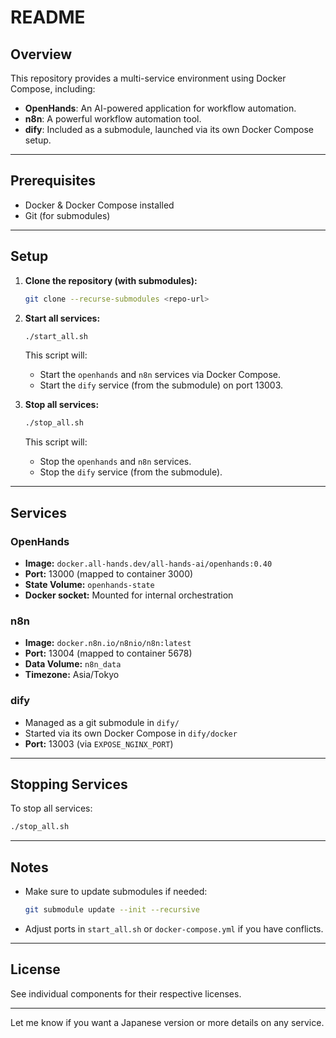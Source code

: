 # README

## Overview

This repository provides a multi-service environment using Docker Compose, including:

- **OpenHands**: An AI-powered application for workflow automation.
- **n8n**: A powerful workflow automation tool.
- **dify**: Included as a submodule, launched via its own Docker Compose setup.

---

## Prerequisites

- Docker & Docker Compose installed
- Git (for submodules)

---

## Setup

1. **Clone the repository (with submodules):**
   ```sh
   git clone --recurse-submodules <repo-url>
   ```

2. **Start all services:**
   ```sh
   ./start_all.sh
   ```

   This script will:
   - Start the `openhands` and `n8n` services via Docker Compose.
   - Start the `dify` service (from the submodule) on port 13003.

3. **Stop all services:**
   ```sh
   ./stop_all.sh
   ```

   This script will:
   - Stop the `openhands` and `n8n` services.
   - Stop the `dify` service (from the submodule).

---

## Services

### OpenHands

- **Image:** `docker.all-hands.dev/all-hands-ai/openhands:0.40`
- **Port:** 13000 (mapped to container 3000)
- **State Volume:** `openhands-state`
- **Docker socket:** Mounted for internal orchestration

### n8n

- **Image:** `docker.n8n.io/n8nio/n8n:latest`
- **Port:** 13004 (mapped to container 5678)
- **Data Volume:** `n8n_data`
- **Timezone:** Asia/Tokyo

### dify

- Managed as a git submodule in `dify/`
- Started via its own Docker Compose in `dify/docker`
- **Port:** 13003 (via `EXPOSE_NGINX_PORT`)

---

## Stopping Services

To stop all services:
```sh
./stop_all.sh
```

---

## Notes

- Make sure to update submodules if needed:
  ```sh
  git submodule update --init --recursive
  ```
- Adjust ports in `start_all.sh` or `docker-compose.yml` if you have conflicts.

---

## License

See individual components for their respective licenses.

---

Let me know if you want a Japanese version or more details on any service.
